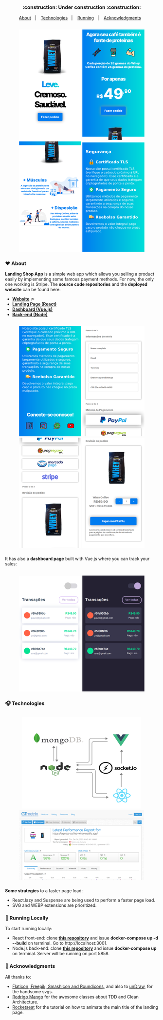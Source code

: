 <h3 align="center">:construction: Under construction :construction:</h3>

<p align="center">
  <a href="#hearts-about">About</a>&nbsp;&nbsp;&nbsp;|&nbsp;&nbsp;&nbsp;
  <a href="#headphones-technologies">Technologies</a>&nbsp;&nbsp;&nbsp;|&nbsp;&nbsp;&nbsp;
   <a href="#running-running">Running</a>&nbsp;&nbsp;&nbsp;|&nbsp;&nbsp;&nbsp;
  <a href="#pray-acknowledgments">Acknowledgments</a>&nbsp;&nbsp;&nbsp;
</p>

<h2 align="center">
  <p float="left">
    <img src=".github/landing-1.png" alt="Image of web mobile friendly landing page" width="204" height="362">
    <img src=".github/landing-2.png" alt="Image of web mobile friendly landing page" width="204" height="362">
    <img src=".github/landing-3.png" alt="Image of web mobile friendly landing page" width="204" height="362">
    <img src=".github/landing-4.png" alt="Image of web mobile friendly landing page" width="204" height="362">
  </p>
</h2>

### :hearts: About

**Landing Shop App** is a simple web app which allows you selling a product easily by implementing some famous payment methods. For now, the only one working is Stripe.
The **source code repositories** and the **deployed website** can be found here:

- [**Website**](https://express-coffee-whey.netlify.app/) :arrow_upper_right: 
- [**Landing Page (React)**](https://github.com/higorcastilho/coffee-landing) 
- [**Dashboard (Vue.js)**](https://github.com/higorcastilho/coffee-dashboard) 
- [**Back-end (Node)**](https://github.com/higorcastilho/coffee-backend)

<h2 align="center">
  <p float="left">
    <img src=".github/landing-5.png" alt="Image of web mobile friendly landing page" width="204" height="362">
    <img src=".github/landing-6.png" alt="Image of web mobile friendly landing page" width="204" height="362">
    <img src=".github/landing-7.png" alt="Image of web mobile friendly landing page" width="204" height="362">
    <img src=".github/landing-8.png" alt="Image of web mobile friendly landing page" width="204" height="362">
  </p>
</h2>

It has also a **dashboard page** built with Vue.js where you can track your sales: 

<h2 align="center">
  <p float="left">
    <img src=".github/coffee_dashboard_light.png" alt="Image of web mobile friendly landing page" width="204" height="380">
    <img src=".github/coffee_dashboard_dark.png" alt="Image of web mobile friendly landing page" width="204" height="380">
  </p>
</h2>

### :headphones: Technologies

<h2 align="center">
  <p float="left">
    <img src=".github/diagram.png" alt="Image of web mobile friendly landing page" width="390" height="300">
    <img src=".github/gtmetrix_test.png" alt="Image of web mobile friendly landing page" width="410" height="230">
  </p>
</h2>

**Some strategies** to a faster page load: 
- React.lazy and Suspense are being used to perform a faster page load.
- SVG and WEBP extensions are prioritized.

### :running: Running Locally

To start running locally:

- React front-end: clone [**this repository**](https://github.com/higorcastilho/coffee-landing) and issue **docker-compose up -d --build** on terminal. Go to http://localhost:3001.
- Node.js back-end: clone [**this repository**](https://github.com/higorcastilho/coffee-backend) and issue **docker-compose up** on terminal. Server will be running on port 5858.

### :pray: Acknowledgments

All thanks to:
- [Flaticon, Freepik, Smashicon and Roundicons](https://www.flaticon.com/), and also to [unDraw](https://undraw.co/illustrations), for the handsome svgs.
- [Rodrigo Mango](https://www.youtube.com/channel/UCabelTt5YHot17aKb19VRNA) for the awesome classes about TDD and Clean Architecture.
- [Rocketseat](https://www.youtube.com/watch?v=204ewU7NRO0&t=187s) for the tutorial on how to animate the main title of the landing page.
